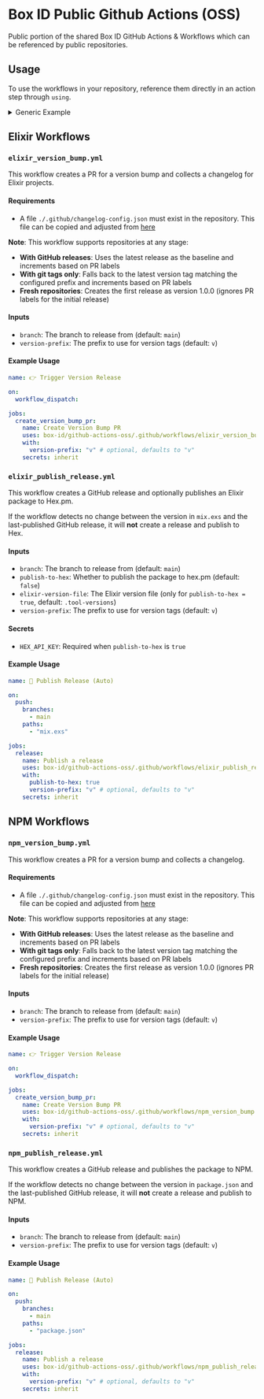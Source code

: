 # Box ID Public Github Actions (OSS)

Public portion of the shared Box ID GitHub Actions &amp; Workflows which can be referenced by public repositories.

## Usage

To use the workflows in your repository, reference them directly in an action step through `using`.

<details>

<summary>Generic Example</summary>

```yaml
name: Example Workflow

on: [push]

jobs:
  example:
    runs-on: ubuntu-latest
    steps:
      - name: Run reusable action
        uses: box-id/github-actions-oss/.github/workflows/reusable_action@main
        with:
          input_1: value_1
```

</details>

## Elixir Workflows

### `elixir_version_bump.yml`

This workflow creates a PR for a version bump and collects a changelog for Elixir projects.

#### Requirements

- A file `./.github/changelog-config.json` must exist in the repository. This file can be copied and adjusted from
  [here](https://github.com/box-id/github-actions-oss/blob/main/.github/changelog-config.json)

**Note**: This workflow supports repositories at any stage:

- **With GitHub releases**: Uses the latest release as the baseline and increments based on PR labels
- **With git tags only**: Falls back to the latest version tag matching the configured prefix and increments based on PR
  labels
- **Fresh repositories**: Creates the first release as version 1.0.0 (ignores PR labels for the initial release)

#### Inputs

- `branch`: The branch to release from (default: `main`)
- `version-prefix`: The prefix to use for version tags (default: `v`)

#### Example Usage

```yaml
name: 👉 Trigger Version Release

on:
  workflow_dispatch:

jobs:
  create_version_bump_pr:
    name: Create Version Bump PR
    uses: box-id/github-actions-oss/.github/workflows/elixir_version_bump.yml@main
    with:
      version-prefix: "v" # optional, defaults to "v"
    secrets: inherit
```

### `elixir_publish_release.yml`

This workflow creates a GitHub release and optionally publishes an Elixir package to Hex.pm.

If the workflow detects no change between the version in `mix.exs` and the last-published GitHub release, it will
**not** create a release and publish to Hex.

#### Inputs

- `branch`: The branch to release from (default: `main`)
- `publish-to-hex`: Whether to publish the package to hex.pm (default: `false`)
- `elixir-version-file`: The Elixir version file (only for `publish-to-hex = true`, default: `.tool-versions`)
- `version-prefix`: The prefix to use for version tags (default: `v`)

#### Secrets

- `HEX_API_KEY`: Required when `publish-to-hex` is `true`

#### Example Usage

```yaml
name: 🔩 Publish Release (Auto)

on:
  push:
    branches:
      - main
    paths:
      - "mix.exs"

jobs:
  release:
    name: Publish a release
    uses: box-id/github-actions-oss/.github/workflows/elixir_publish_release.yml@main
    with:
      publish-to-hex: true
      version-prefix: "v" # optional, defaults to "v"
    secrets: inherit
```

## NPM Workflows

### `npm_version_bump.yml`

This workflow creates a PR for a version bump and collects a changelog.

#### Requirements

- A file `./.github/changelog-config.json` must exist in the repository. This file can be copied and adjusted from
  [here](https://github.com/box-id/github-actions-oss/blob/main/.github/changelog-config.json)

**Note**: This workflow supports repositories at any stage:

- **With GitHub releases**: Uses the latest release as the baseline and increments based on PR labels
- **With git tags only**: Falls back to the latest version tag matching the configured prefix and increments based on PR
  labels
- **Fresh repositories**: Creates the first release as version 1.0.0 (ignores PR labels for the initial release)

#### Inputs

- `branch`: The branch to release from (default: `main`)
- `version-prefix`: The prefix to use for version tags (default: `v`)

#### Example Usage

```yaml
name: 👉 Trigger Version Release

on:
  workflow_dispatch:

jobs:
  create_version_bump_pr:
    name: Create Version Bump PR
    uses: box-id/github-actions-oss/.github/workflows/npm_version_bump.yml@main
    with:
      version-prefix: "v" # optional, defaults to "v"
    secrets: inherit
```

### `npm_publish_release.yml`

This workflow creates a GitHub release and publishes the package to NPM.

If the workflow detects no change between the version in `package.json` and the last-published GitHub release, it will
**not** create a release and publish to NPM.

#### Inputs

- `branch`: The branch to release from (default: `main`)
- `version-prefix`: The prefix to use for version tags (default: `v`)

#### Example Usage

```yaml
name: 🔩 Publish Release (Auto)

on:
  push:
    branches:
      - main
    paths:
      - "package.json"

jobs:
  release:
    name: Publish a release
    uses: box-id/github-actions-oss/.github/workflows/npm_publish_release.yml@main
    with:
      version-prefix: "v" # optional, defaults to "v"
    secrets: inherit
```
